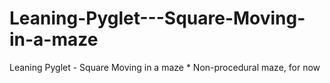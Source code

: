 # Leaning-Pyglet---Square-Moving-in-a-maze
Leaning Pyglet - Square Moving in a maze * Non-procedural maze, for now
